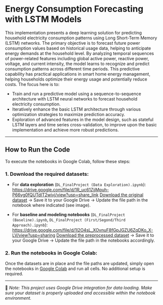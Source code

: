 # Energy Consumption Forecasting with LSTM Models

This implementation presents a deep learning solution for predicting household electricity consumption patterns using Long Short-Term Memory (LSTM) networks. The primary objective is to forecast future power consumption values based on historical usage data, helping to anticipate energy demands at the household level. By analyzing temporal sequences of power-related features including global active power, reactive power, voltage, and current intensity, the model learns to recognize and predict consumption patterns across different time periods. This predictive capability has practical applications in smart home energy management, helping households optimize their energy usage and potentially reduce costs.
The focus here is to:
- Train and run a predictive model using a sequence-to-sequence architecture with LSTM neural networks to forecast household electricity consumption.
- Iteratively enhance the basic LSTM architecture through various optimization strategies to maximize prediction accuracy.
- Exploration of advanced features in the model design, such as stateful LSTM layers and time series cross-validation, to improve upon the basic implementation and achieve more robust predictions.

---

## How to Run the Code

To execute the notebooks in Google Colab, follow these steps:

### 1. Download the required datasets:

- For **data exploration** (`DL_FinalProject (Data Exploration).ipynb`): https://drive.google.com/file/d/1R_uc61ZjjMpuh-P66vg0fQUTdIT2wivj/view?usp=share_link 
  [Download the original dataset](#) → Save it to your Google Drive → Update the file path in the notebook where indicated (see image).

- For **baseline and modeling notebooks** (`DL_FinalProject (Baseline).ipynb`, `DL_FinalProject (First/Segond/Third Approach).ipynb`): https://drive.google.com/file/d/1l2O4sL_XOvnuF8fGpJGZU6ZqDKo_X-LV/view?usp=sharing
  [Download the preprocessed dataset](#) → Save it to your Google Drive → Update the file path in the notebooks accordingly.

### 2. Run the notebooks in Google Colab:

Once the datasets are in place and the file paths are updated, simply open the notebooks in [Google Colab](https://colab.research.google.com/) and run all cells. No additional setup is required.

---

📌 _Note: This project uses Google Drive integration for data loading. Make sure your dataset is properly uploaded and accessible within the notebook environment._

